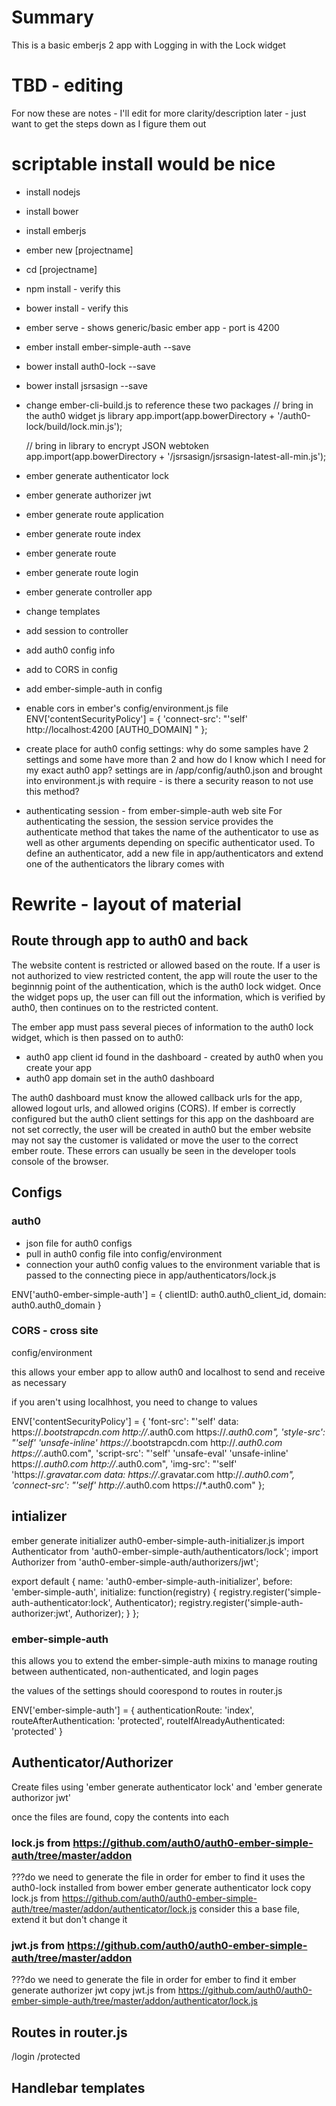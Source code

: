 # Summary 
This is a basic emberjs 2 app with Logging in with the Lock widget

# TBD - editing
For now these are notes - I'll edit for more clarity/description later - just want to get the steps down as I figure them out

# scriptable install would be nice

* install nodejs
* install bower
* install emberjs
* ember new [projectname]
* cd [projectname]
* npm install - verify this
* bower install - verify this
* ember serve - shows generic/basic ember app - port is 4200

* ember install ember-simple-auth --save

* bower install auth0-lock --save
* bower install jsrsasign --save
* change ember-cli-build.js to reference these two packages
  // bring in the auth0 widget js library
  app.import(app.bowerDirectory + '/auth0-lock/build/lock.min.js');

  // bring in library to encrypt JSON webtoken
  app.import(app.bowerDirectory + '/jsrsasign/jsrsasign-latest-all-min.js');

* ember generate authenticator lock
* ember generate authorizer jwt

* ember generate route application
* ember generate route index
* ember generate route 
* ember generate route login
* ember generate controller app

* change templates
* add session to controller
* add auth0 config info
* add to CORS in config 
* add ember-simple-auth in config



* enable cors in ember's config/environment.js file
  ENV['contentSecurityPolicy'] = {
    'connect-src': "'self' http://localhost:4200 [AUTH0_DOMAIN] "
  }; 


* create place for auth0 config settings: why do some samples have 2 settings and some have more than 2 and how do I know which I need for my exact auth0 app? settings are in /app/config/auth0.json and brought into environment.js with require - is there a security reason to not use this method? 

* authenticating session - from ember-simple-auth web site
For authenticating the session, the session service provides the authenticate method that takes the name of the authenticator to use as well as other arguments depending on specific authenticator used. To define an authenticator, add a new file in app/authenticators and extend one of the authenticators the library comes with

# Rewrite - layout of material 

## Route through app to auth0 and back
The website content is restricted or allowed based on the route. If a user is not authorized to view restricted content, the app will route the user to the beginnnig point of the authentication, which is the auth0 lock widget. Once the widget pops up, the user can fill out the information, which is verified by auth0, then continues on to the restricted content. 

The ember app must pass several pieces of information to the auth0 lock widget, which is then passed on to auth0: 
* auth0 app client id found in the dashboard - created by auth0 when you create your app
* auth0 app domain set in the auth0 dashboard

The auth0 dashboard must know the allowed callback urls for the app, allowed logout urls, and allowed origins (CORS). If ember is correctly configured but the auth0 client settings for this app on the dashboard are not set correctly, the user will be created in auth0 but the ember website may not say the customer is validated or move the user to the correct ember route. These errors can usually be seen in the developer tools console of the browser. 

## Configs

### auth0
* json file for auth0 configs
* pull in auth0 config file into config/environment
* connection your auth0 config values to the environment variable that is passed to the connecting piece in app/authenticators/lock.js

ENV['auth0-ember-simple-auth'] = {
    clientID: auth0.auth0_client_id,
    domain: auth0.auth0_domain
}

### CORS - cross site
config/environment

this allows your ember app to allow auth0 and localhost to send and receive as necessary

if you aren't using localhhost, you need to change to values

ENV['contentSecurityPolicy'] = {
  'font-src': "'self' data: https://*.bootstrapcdn.com http://*.auth0.com https://*.auth0.com",
  'style-src': "'self' 'unsafe-inline' https://*.bootstrapcdn.com http://*.auth0.com https://*.auth0.com",
  'script-src': "'self' 'unsafe-eval' 'unsafe-inline' https://*.auth0.com http://*.auth0.com",
  'img-src': "'self' 'https://*.gravatar.com data: https://*.gravatar.com  http://*.auth0.com",
  'connect-src': "'self' http://*.auth0.com https://*.auth0.com"
};
## intializer
ember generate initializer auth0-ember-simple-auth-initializer.js
import Authenticator from 'auth0-ember-simple-auth/authenticators/lock';
import Authorizer from 'auth0-ember-simple-auth/authorizers/jwt';

export default {
  name:         'auth0-ember-simple-auth-initializer',
  before:       'ember-simple-auth',
  initialize: function(registry) {
    registry.register('simple-auth-authenticator:lock', Authenticator);
    registry.register('simple-auth-authorizer:jwt', Authorizer);
  }
};

### ember-simple-auth

this allows you to extend the ember-simple-auth mixins to manage routing between authenticated, non-authenticated, and login pages

the values of the settings should coorespond to routes in router.js

ENV['ember-simple-auth'] = {
  authenticationRoute: 'index',
  routeAfterAuthentication: 'protected',
  routeIfAlreadyAuthenticated: 'protected'
} 

## Authenticator/Authorizer
Create files using 'ember generate authenticator lock' and 'ember generate authorizor jwt'

once the files are found, copy the contents into each

### lock.js from https://github.com/auth0/auth0-ember-simple-auth/tree/master/addon
???do we need to generate the file in order for ember to find it
uses the auth0-lock installed from bower
ember generate authenticator lock 
copy lock.js from https://github.com/auth0/auth0-ember-simple-auth/tree/master/addon/authenticator/lock.js
consider this a base file, extend it but don't change it


### jwt.js from https://github.com/auth0/auth0-ember-simple-auth/tree/master/addon
???do we need to generate the file in order for ember to find it
ember generate authorizer jwt
copy jwt.js from https://github.com/auth0/auth0-ember-simple-auth/tree/master/addon/authenticator/lock.js

## Routes in router.js
/login 
/protected

## Handlebar templates


